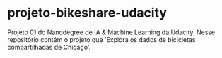 # projeto-bikeshare-udacity
Projeto 01 do Nanodegree de IA &amp; Machine Learning da Udacity.
Nesse repositório contém o projeto que 'Explora os dados de bicicletas compartilhadas de Chicago'.
